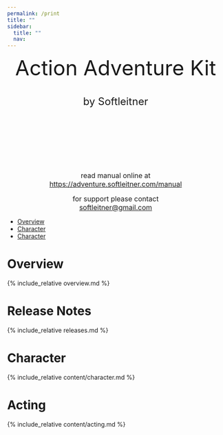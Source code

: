 ```yaml
---
permalink: /print
title: ""
sidebar:
  title: ""
  nav: 
---
```


<center>
  
 <font size="10">Action Adventure Kit</font>  
<br>  
 <font size="5">by Softleitner</font>  
  
<br><br><br>  
<br><br><br>  
  
<font size="3">read manual online at</font>  <br>
<font size="3">https://adventure.softleitner.com/manual</font>  <br>
  
<font size="3">for support please contact</font>  <br>
<font size="3">softleitner@gmail.com</font>  <br>
  
</center>

<div style="page-break-after: always;"></div>  


- [Overview](#overview)  
- [Character](#character)
- [Character](#acting)

<div style="page-break-after: always;"></div>

# Overview  
{% include_relative overview.md %}  

<div style="page-break-after: always;"></div>  

# Release Notes  
{% include_relative releases.md %}  

<div style="page-break-after: always;"></div>  

# Character  
{% include_relative content/character.md %}  

<div style="page-break-after: always;"></div>  

# Acting  
{% include_relative content/acting.md %}  